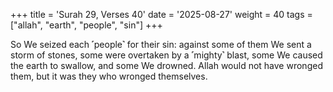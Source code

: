 +++
title = 'Surah 29, Verses 40'
date = '2025-08-27'
weight = 40
tags = ["allah", "earth", "people", "sin"]
+++

So We seized each ˹people˺ for their sin: against some of them We sent a storm of stones, some were overtaken by a ˹mighty˺ blast, some We caused the earth to swallow, and some We drowned. Allah would not have wronged them, but it was they who wronged themselves.